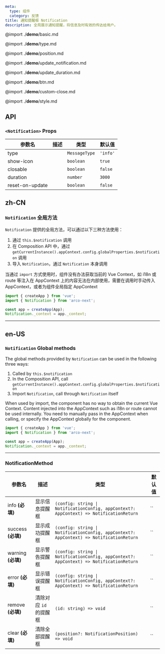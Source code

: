 ```yaml
meta:
  type: 组件
  category: 反馈
title: 通知提醒框 Notification
description: 全局展示通知提醒，将信息及时有效的传达给用户。
```

@import ./**demo**/basic.md

@import ./**demo**/type.md

@import ./**demo**/position.md

@import ./**demo**/update_notification.md

@import ./**demo**/update_duration.md

@import ./**demo**/btn.md

@import ./**demo**/custom-close.md

@import ./**demo**/style.md

## API

### `<Notification>` Props

|参数名|描述|类型|默认值|
|---|---|---|---|
|type||`MessageType`|`'info'`|
|show-icon||`boolean`|`true`|
|closable||`boolean`|`false`|
|duration||`number`|`3000`|
|reset-on-update||`boolean`|`false`|

## zh-CN

### `Notification` 全局方法

`Notification` 提供的全局方法，可以通过以下三种方法使用：

1. 通过 `this.$notification` 调用
2. 在 Composition API 中，通过 `getCurrentInstance().appContext.config.globalProperties.$notification` 调用
3. 导入 `Notification`，通过 `Notification` 本身调用

当通过 `import` 方式使用时，组件没有办法获取当前的 Vue Context，如 i18n 或 route 等注入在 AppContext 上的内容无法在内部使用，需要在调用时手动传入 AppContext，或者为组件全局指定 AppContext

```ts
import { createApp } from 'vue';
import { Notification } from 'arco-next';

const app = createApp(App);
Notification._context = app._context;
```

---

## en-US

### `Notification` Global methods

The global methods provided by `Notification` can be used in the following three ways:

1. Called by `this.$notification`
2. In the Composition API, call `getCurrentInstance().appContext.config.globalProperties.$notification`
3. Import `Notification`, call through `Notification` itself

When used by import, the component has no way to obtain the current Vue Context. Content injected into the AppContext such as i18n or route cannot be used internally. You need to manually pass in the AppContext when calling, or specify the AppContext globally for the component.

```ts
import { createApp } from 'vue';
import { Notification } from 'arco-next';

const app = createApp(App);
Notification._context = app._context;
```

---

### NotificationMethod

|参数名|描述|类型|默认值|
|---|---|---|---|
|info **(必填)**|显示信息提醒框|`(config: string \| NotificationConfig, appContext?: AppContext) => NotificationReturn`|``|
|success **(必填)**|显示成功提醒框|`(config: string \| NotificationConfig, appContext?: AppContext) => NotificationReturn`|``|
|warning **(必填)**|显示警告提醒框|`(config: string \| NotificationConfig, appContext?: AppContext) => NotificationReturn`|``|
|error **(必填)**|显示错误提醒框|`(config: string \| NotificationConfig, appContext?: AppContext) => NotificationReturn`|``|
|remove **(必填)**|清除对应 `id` 的提醒框|`(id: string) => void`|``|
|clear **(必填)**|清除全部提醒框|`(position?: NotificationPosition) => void`|``|
